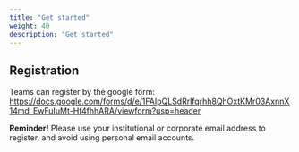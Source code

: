 ```yaml
---
title: "Get started"
weight: 40
description: "Get started"
---
```

<!-- ## Get started

- Please click "Registration" to participate.  
- Further details regarding the challenge will be made available shortly. -->

## Registration
Teams can register by the google form: https://docs.google.com/forms/d/e/1FAIpQLSdRrlfqrhh8QhOxtKMr03AxnnX14md_EwFuIuMt-Hf4fhhARA/viewform?usp=header

**Reminder!** Please use your institutional or corporate email address to register, and avoid using personal email accounts.